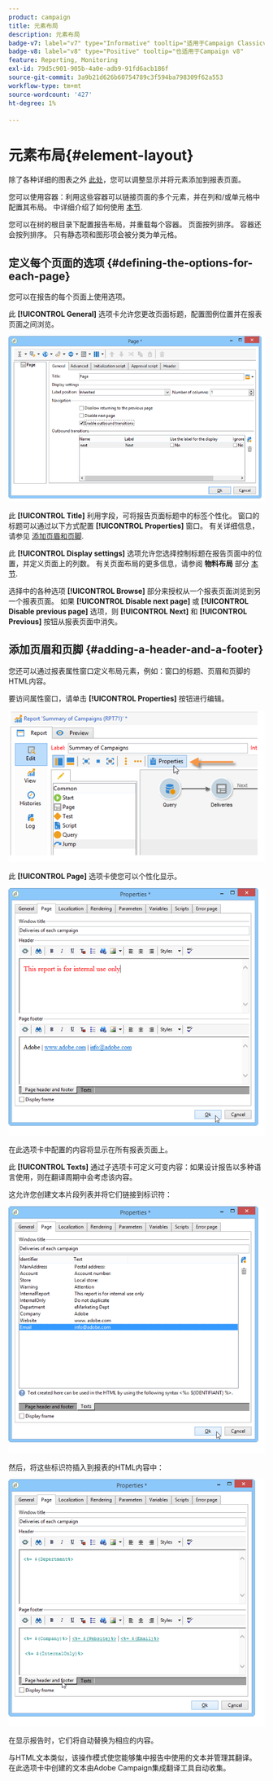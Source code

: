 ```yaml
---
product: campaign
title: 元素布局
description: 元素布局
badge-v7: label="v7" type="Informative" tooltip="适用于Campaign Classicv7"
badge-v8: label="v8" type="Positive" tooltip="也适用于Campaign v8"
feature: Reporting, Monitoring
exl-id: 79d5c901-905b-4a0e-adb9-91fd6acb186f
source-git-commit: 3a9b21d626b60754789c3f594ba798309f62a553
workflow-type: tm+mt
source-wordcount: '427'
ht-degree: 1%

---
```


# 元素布局{#element-layout}



除了各种详细的图表之外 [此处](../../reporting/using/creating-a-chart.md#chart-types-and-variants)，您可以调整显示并将元素添加到报表页面。

您可以使用容器：利用这些容器可以链接页面的多个元素，并在列和/或单元格中配置其布局。 中详细介绍了如何使用 [本节](../../web/using/defining-web-forms-layout.md#creating-containers).

您可以在树的根目录下配置报告布局，并重载每个容器。 页面按列排序。 容器还会按列排序。 只有静态项和图形项会被分类为单元格。

## 定义每个页面的选项 {#defining-the-options-for-each-page}

您可以在报告的每个页面上使用选项。

此 **[!UICONTROL General]** 选项卡允许您更改页面标题，配置图例位置并在报表页面之间浏览。

![](assets/s_ncs_advuser_report_wizard_022.png)

此 **[!UICONTROL Title]** 利用字段，可将报告页面标题中的标签个性化。 窗口的标题可以通过以下方式配置 **[!UICONTROL Properties]** 窗口。 有关详细信息，请参见 [添加页眉和页脚](#adding-a-header-and-a-footer).

此 **[!UICONTROL Display settings]** 选项允许您选择控制标题在报告页面中的位置，并定义页面上的列数。 有关页面布局的更多信息，请参阅 **物料布局** 部分 [本节](../../web/using/defining-web-forms-layout.md#positioning-the-fields-on-the-page).

选择中的各种选项 **[!UICONTROL Browse]** 部分来授权从一个报表页面浏览到另一个报表页面。 如果 **[!UICONTROL Disable next page]** 或 **[!UICONTROL Disable previous page]** 选项，则 **[!UICONTROL Next]** 和 **[!UICONTROL Previous]** 按钮从报表页面中消失。

## 添加页眉和页脚 {#adding-a-header-and-a-footer}

您还可以通过报表属性窗口定义布局元素，例如：窗口的标题、页眉和页脚的HTML内容。

要访问属性窗口，请单击 **[!UICONTROL Properties]** 按钮进行编辑。

![](assets/reporting_properties.png)

此 **[!UICONTROL Page]** 选项卡使您可以个性化显示。

![](assets/s_ncs_advuser_report_properties_04.png)

在此选项卡中配置的内容将显示在所有报表页面上。

此 **[!UICONTROL Texts]** 通过子选项卡可定义可变内容：如果设计报告以多种语言使用，则在翻译周期中会考虑该内容。

这允许您创建文本片段列表并将它们链接到标识符：

![](assets/s_ncs_advuser_report_properties_04a.png)

然后，将这些标识符插入到报表的HTML内容中：

![](assets/s_ncs_advuser_report_properties_04b.png)

在显示报告时，它们将自动替换为相应的内容。

与HTML文本类似，该操作模式使您能够集中报告中使用的文本并管理其翻译。 在此选项卡中创建的文本由Adobe Campaign集成翻译工具自动收集。

